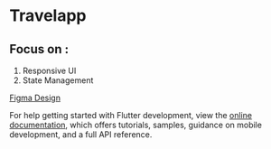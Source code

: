 # Travelapp

## Focus on :
 1. Responsive UI
 2. State Management

[Figma Design](https://www.figma.com/file/h8wOQq5KNnNUpKGyhVaqgr/Travel-App-Design-(Community)?type=design&node-id=0-1&mode=design&t=nM1XEN7veGNazkTu-0/)

For help getting started with Flutter development, view the
[online documentation](https://docs.flutter.dev/), which offers tutorials,
samples, guidance on mobile development, and a full API reference.
